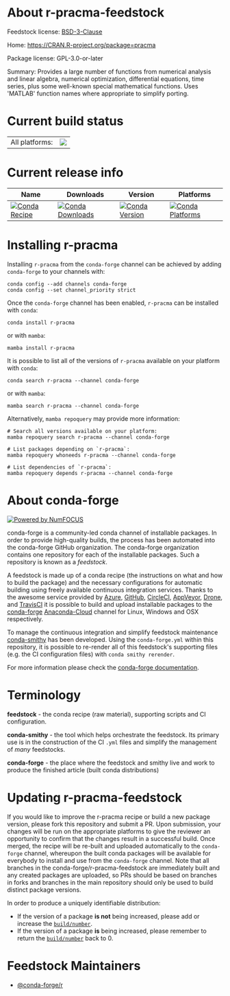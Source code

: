 About r-pracma-feedstock
========================

Feedstock license: [BSD-3-Clause](https://github.com/conda-forge/r-pracma-feedstock/blob/main/LICENSE.txt)

Home: https://CRAN.R-project.org/package=pracma

Package license: GPL-3.0-or-later

Summary:  Provides a large number of functions from numerical analysis and linear algebra, numerical optimization, differential equations, time series, plus some well-known special mathematical functions. Uses 'MATLAB' function names where appropriate to simplify porting.

Current build status
====================


<table><tr><td>All platforms:</td>
    <td>
      <a href="https://dev.azure.com/conda-forge/feedstock-builds/_build/latest?definitionId=1458&branchName=main">
        <img src="https://dev.azure.com/conda-forge/feedstock-builds/_apis/build/status/r-pracma-feedstock?branchName=main">
      </a>
    </td>
  </tr>
</table>

Current release info
====================

| Name | Downloads | Version | Platforms |
| --- | --- | --- | --- |
| [![Conda Recipe](https://img.shields.io/badge/recipe-r--pracma-green.svg)](https://anaconda.org/conda-forge/r-pracma) | [![Conda Downloads](https://img.shields.io/conda/dn/conda-forge/r-pracma.svg)](https://anaconda.org/conda-forge/r-pracma) | [![Conda Version](https://img.shields.io/conda/vn/conda-forge/r-pracma.svg)](https://anaconda.org/conda-forge/r-pracma) | [![Conda Platforms](https://img.shields.io/conda/pn/conda-forge/r-pracma.svg)](https://anaconda.org/conda-forge/r-pracma) |

Installing r-pracma
===================

Installing `r-pracma` from the `conda-forge` channel can be achieved by adding `conda-forge` to your channels with:

```
conda config --add channels conda-forge
conda config --set channel_priority strict
```

Once the `conda-forge` channel has been enabled, `r-pracma` can be installed with `conda`:

```
conda install r-pracma
```

or with `mamba`:

```
mamba install r-pracma
```

It is possible to list all of the versions of `r-pracma` available on your platform with `conda`:

```
conda search r-pracma --channel conda-forge
```

or with `mamba`:

```
mamba search r-pracma --channel conda-forge
```

Alternatively, `mamba repoquery` may provide more information:

```
# Search all versions available on your platform:
mamba repoquery search r-pracma --channel conda-forge

# List packages depending on `r-pracma`:
mamba repoquery whoneeds r-pracma --channel conda-forge

# List dependencies of `r-pracma`:
mamba repoquery depends r-pracma --channel conda-forge
```


About conda-forge
=================

[![Powered by
NumFOCUS](https://img.shields.io/badge/powered%20by-NumFOCUS-orange.svg?style=flat&colorA=E1523D&colorB=007D8A)](https://numfocus.org)

conda-forge is a community-led conda channel of installable packages.
In order to provide high-quality builds, the process has been automated into the
conda-forge GitHub organization. The conda-forge organization contains one repository
for each of the installable packages. Such a repository is known as a *feedstock*.

A feedstock is made up of a conda recipe (the instructions on what and how to build
the package) and the necessary configurations for automatic building using freely
available continuous integration services. Thanks to the awesome service provided by
[Azure](https://azure.microsoft.com/en-us/services/devops/), [GitHub](https://github.com/),
[CircleCI](https://circleci.com/), [AppVeyor](https://www.appveyor.com/),
[Drone](https://cloud.drone.io/welcome), and [TravisCI](https://travis-ci.com/)
it is possible to build and upload installable packages to the
[conda-forge](https://anaconda.org/conda-forge) [Anaconda-Cloud](https://anaconda.org/)
channel for Linux, Windows and OSX respectively.

To manage the continuous integration and simplify feedstock maintenance
[conda-smithy](https://github.com/conda-forge/conda-smithy) has been developed.
Using the ``conda-forge.yml`` within this repository, it is possible to re-render all of
this feedstock's supporting files (e.g. the CI configuration files) with ``conda smithy rerender``.

For more information please check the [conda-forge documentation](https://conda-forge.org/docs/).

Terminology
===========

**feedstock** - the conda recipe (raw material), supporting scripts and CI configuration.

**conda-smithy** - the tool which helps orchestrate the feedstock.
                   Its primary use is in the construction of the CI ``.yml`` files
                   and simplify the management of *many* feedstocks.

**conda-forge** - the place where the feedstock and smithy live and work to
                  produce the finished article (built conda distributions)


Updating r-pracma-feedstock
===========================

If you would like to improve the r-pracma recipe or build a new
package version, please fork this repository and submit a PR. Upon submission,
your changes will be run on the appropriate platforms to give the reviewer an
opportunity to confirm that the changes result in a successful build. Once
merged, the recipe will be re-built and uploaded automatically to the
`conda-forge` channel, whereupon the built conda packages will be available for
everybody to install and use from the `conda-forge` channel.
Note that all branches in the conda-forge/r-pracma-feedstock are
immediately built and any created packages are uploaded, so PRs should be based
on branches in forks and branches in the main repository should only be used to
build distinct package versions.

In order to produce a uniquely identifiable distribution:
 * If the version of a package **is not** being increased, please add or increase
   the [``build/number``](https://docs.conda.io/projects/conda-build/en/latest/resources/define-metadata.html#build-number-and-string).
 * If the version of a package **is** being increased, please remember to return
   the [``build/number``](https://docs.conda.io/projects/conda-build/en/latest/resources/define-metadata.html#build-number-and-string)
   back to 0.

Feedstock Maintainers
=====================

* [@conda-forge/r](https://github.com/conda-forge/r/)

